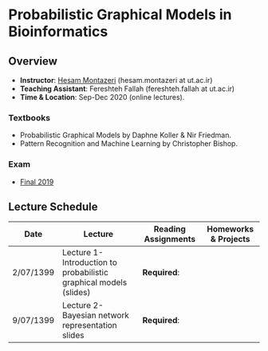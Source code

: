 # Probabilistic Graphical Models in Bioinformatics

## Overview
- **Instructor**: [Hesam Montazeri](http://lcbb.ut.ac.ir) (hesam.montazeri at ut.ac.ir)
- **Teaching Assistant**: Fereshteh Fallah (fereshteh.fallah at ut.ac.ir) 
- **Time & Location**: Sep-Dec 2020 (online lectures).
### Textbooks
- Probabilistic Graphical Models by Daphne Koller & Nir Friedman.
- Pattern Recognition and Machine Learning by  Christopher Bishop.

### Exam
- [Final 2019](resources/final-exam-2019.pdf)

## Lecture Schedule

Date | Lecture | Reading Assignments | Homeworks & Projects |
 ------------- | -------------------------- | ------------- | ------------- |
2/07/1399 | Lecture 1- Introduction to probabilistic graphical models (slides)  | **Required**:  | |
9/07/1399 | Lecture 2- Bayesian network representation slides | **Required**: | | 


